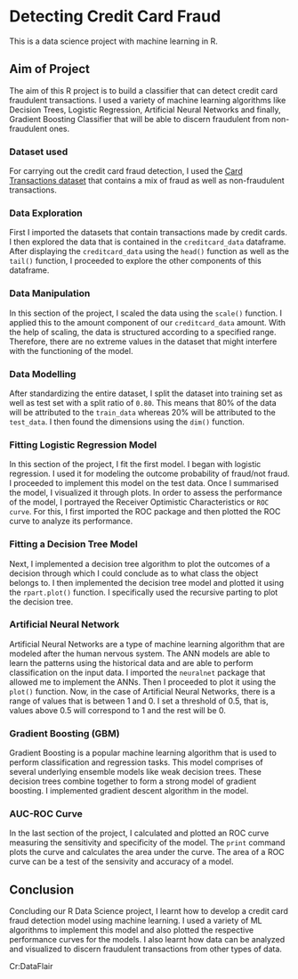 # Detecting Credit Card Fraud 
This is a data science project with machine learning in R.

## Aim of Project
The aim of this R project is to build a classifier that can detect credit card fraudulent transactions. I used a variety of machine learning algorithms like Decision Trees, Logistic Regression, Artificial Neural Networks and finally, Gradient Boosting Classifier that will be able to discern fraudulent from non-fraudulent ones.

### Dataset used 
For carrying out the credit card fraud detection, I used the [Card Transactions dataset](https://drive.google.com/file/d/1CTAlmlREFRaEN3NoHHitewpqAtWS5cVQ/view) that contains a mix of fraud as well as non-fraudulent transactions.

### Data Exploration
First I imported the datasets that contain transactions made by credit cards. I then explored the data that is contained in the ```creditcard_data``` dataframe. After displaying the ```creditcard_data``` using the ```head()``` function as well as the ```tail()``` function, I proceeded to explore the other components of this dataframe. 

### Data Manipulation
In this section of the project, I scaled the data using the ```scale()``` function. I applied this to the amount component of our ```creditcard_data``` amount. With the help of scaling, the data is structured according to a specified range. Therefore, there are no extreme values in the dataset that might interfere with the functioning of the model. 

### Data Modelling
After standardizing the entire dataset, I split the dataset into training set as well as test set with a split ratio of ```0.80```. This means that 80% of the data will be attributed to the ```train_data``` whereas 20% will be attributed to the ```test_data```. I then found the dimensions using the ```dim()``` function.

### Fitting Logistic Regression Model
In this section of the project, I fit the first model. I began with logistic regression. I used it for modeling the outcome probability of fraud/not fraud. I proceeded to implement this model on the test data. Once I summarised the model, I visualized it through plots. 
In order to assess the performance of the model, I portrayed the Receiver Optimistic Characteristics or ```ROC curve```. For this, I first imported the ROC package and then plotted the ROC curve to analyze its performance.

### Fitting a Decision Tree Model
Next, I implemented a decision tree algorithm to plot the outcomes of a decision through which I could conclude as to what class the object belongs to. I then implemented the decision tree model and plotted it using the ```rpart.plot()``` function. I specifically used the recursive parting to plot the decision tree.

### Artificial Neural Network
Artificial Neural Networks are a type of machine learning algorithm that are modeled after the human nervous system. The ANN models are able to learn the patterns using the historical data and are able to perform classification on the input data. I imported the ```neuralnet``` package that allowed me to implement the ANNs. Then I proceeded to plot it using the ```plot()``` function. Now, in the case of Artificial Neural Networks, there is a range of values that is between 1 and 0. I set a threshold of 0.5, that is, values above 0.5 will correspond to 1 and the rest will be 0. 

### Gradient Boosting (GBM)
Gradient Boosting is a popular machine learning algorithm that is used to perform classification and regression tasks. This model comprises of several underlying ensemble models like weak decision trees. These decision trees combine together to form a strong model of gradient boosting. I implemented gradient descent algorithm in the model.

### AUC-ROC Curve
In the last section of the project, I calculated and plotted an ROC curve measuring the sensitivity and specificity of the model. The ```print``` command plots the curve and calculates the area under the curve. The area of a ROC curve can be a test of the sensivity and accuracy of a model.

## Conclusion
Concluding our R Data Science project, I learnt how to develop a credit card fraud detection model using machine learning. I used a variety of ML algorithms to implement this model and also plotted the respective performance curves for the models. I also learnt how data can be analyzed and visualized to discern fraudulent transactions from other types of data.


Cr:DataFlair















